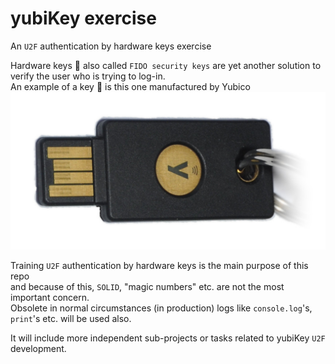 # yubiKey exercise
An `U2F` authentication by hardware keys exercise

Hardware keys :closed_lock_with_key: also called `FIDO security keys` are yet another solution to verify the user who is trying to log-in.  
An example of a key :key: is this one manufactured by Yubico  
![YubiKey 5 NFC](/static/images/yubiKey.jpg "YubiKey 5 NFC - a hardware u2f verification key")  

Training `U2F` authentication by hardware keys is the main purpose of this repo  
and because of this, `SOLID`, "magic numbers" etc. are not the most important concern.  
Obsolete in normal circumstances (in production) logs like `console.log`'s, `print`'s etc. will be used also.  

It will include more independent sub-projects or tasks related to yubiKey `U2F` development.

